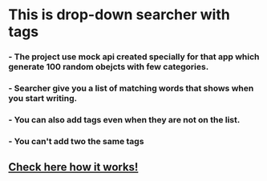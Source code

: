 <h1>This is drop-down searcher with tags </h1>

<h3>- The project use mock api created specially for that app which generate 100 random obejcts with few categories.</h3>

<h3>- Searcher give you a list of matching words that shows when you start writing. </h3>

<h3>- You can also add tags even when they are not on the list.</h3>

<h3>- You can't add two the same tags</h3>

<h2><a href="https://p6te.github.io/dropdown-list/">Check here how it works! </a></h2>
